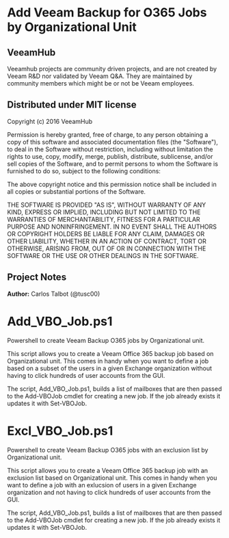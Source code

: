 # Add Veeam Backup for O365 Jobs by Organizational Unit
## VeeamHub
Veeamhub projects are community driven projects, and are not created by Veeam R&D nor validated by Veeam Q&A. They are maintained by community members which might be or not be Veeam employees. 

## Distributed under MIT license
Copyright (c) 2016 VeeamHub

Permission is hereby granted, free of charge, to any person obtaining a copy of this software and associated documentation files (the "Software"), to deal in the Software without restriction, including without limitation the rights to use, copy, modify, merge, publish, distribute, sublicense, and/or sell copies of the Software, and to permit persons to whom the Software is furnished to do so, subject to the following conditions:

The above copyright notice and this permission notice shall be included in all copies or substantial portions of the Software.

THE SOFTWARE IS PROVIDED "AS IS", WITHOUT WARRANTY OF ANY KIND, EXPRESS OR IMPLIED, INCLUDING BUT NOT LIMITED TO THE WARRANTIES OF MERCHANTABILITY, FITNESS FOR A PARTICULAR PURPOSE AND NONINFRINGEMENT. IN NO EVENT SHALL THE AUTHORS OR COPYRIGHT HOLDERS BE LIABLE FOR ANY CLAIM, DAMAGES OR OTHER LIABILITY, WHETHER IN AN ACTION OF CONTRACT, TORT OR OTHERWISE, ARISING FROM, OUT OF OR IN CONNECTION WITH THE SOFTWARE OR THE USE OR OTHER DEALINGS IN THE SOFTWARE.

## Project Notes
**Author:** Carlos Talbot (@tusc00)

# Add_VBO_Job.ps1
Powershell to create Veeam Backup O365 jobs by Organizational unit.

This script allows you to create a Veeam Office 365 backup job based on Organizational unit. This comes in handy when you want to define a job based on a subset of the users in a given Exchange organization without having to click hundreds of user accounts from the GUI.

The script, Add_VBO_Job.ps1,  builds a list of mailboxes that are then passed to the  Add-VBOJob cmdlet for creating a new job. If the job already exists it updates it with Set-VBOJob.

# Excl_VBO_Job.ps1
Powershell to create Veeam Backup O365 jobs with an exclusion list by Organizational unit.

This script allows you to create a Veeam Office 365 backup job with an exclusion list based on Organizational unit. This comes in handy when you want to define a job with an exlucsion of users in a given Exchange organization and not having to click hundreds of user accounts from the GUI.

The script, Add_VBO_Job.ps1,  builds a list of mailboxes that are then passed to the  Add-VBOJob cmdlet for creating a new job. If the job already exists it updates it with Set-VBOJob.
